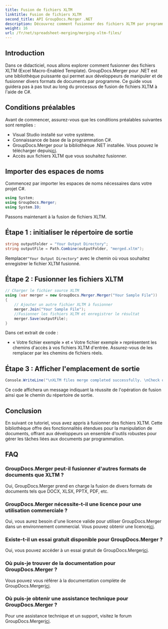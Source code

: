 ```yaml
---
title: Fusion de fichiers XLTM
linktitle: Fusion de fichiers XLTM
second_title: API GroupDocs.Merger .NET
description: Découvrez comment fusionner des fichiers XLTM par programme. Guide étape par étape avec des exemples de code.
weight: 16
url: /fr/net/spreadsheet-merging/merging-xltm-files/
---
```

## Introduction
Dans ce didacticiel, nous allons explorer comment fusionner des fichiers XLTM (Excel Macro-Enabled Template). GroupDocs.Merger pour .NET est une bibliothèque puissante qui permet aux développeurs de manipuler et de fusionner divers formats de documents par programme. Ce guide vous guidera pas à pas tout au long du processus de fusion de fichiers XLTM à l'aide de C#.
## Conditions préalables
Avant de commencer, assurez-vous que les conditions préalables suivantes sont remplies :
- Visual Studio installé sur votre système.
- Connaissance de base de la programmation C#.
-  GroupDocs.Merger pour la bibliothèque .NET installée. Vous pouvez le télécharger depuis[ici](https://releases.groupdocs.com/merger/net/).
- Accès aux fichiers XLTM que vous souhaitez fusionner.

## Importer des espaces de noms
Commencez par importer les espaces de noms nécessaires dans votre projet C#.
```csharp
using System; 
using GroupDocs.Merger;
using System.IO;
```

Passons maintenant à la fusion de fichiers XLTM.
## Étape 1 : initialiser le répertoire de sortie
```csharp
string outputFolder = "Your Output Directory";
string outputFile = Path.Combine(outputFolder, "merged.xltm");
```
 Remplacer`"Your Output Directory"` avec le chemin où vous souhaitez enregistrer le fichier XLTM fusionné.
## Étape 2 : Fusionner les fichiers XLTM
```csharp
// Charger le fichier source XLTM
using (var merger = new GroupDocs.Merger.Merger("Your Sample File"))
{
    // Ajouter un autre fichier XLTM à fusionner
    merger.Join("Your Sample File");
    //Fusionner les fichiers XLTM et enregistrer le résultat
    merger.Save(outputFile);
}
```
Dans cet extrait de code :
- « Votre fichier exemple » et « Votre fichier exemple » représentent les chemins d'accès à vos fichiers XLTM d'entrée. Assurez-vous de les remplacer par les chemins de fichiers réels.
## Étape 3 : Afficher l'emplacement de sortie
```csharp
Console.WriteLine("\nXLTM files merge completed successfully. \nCheck output in {0}", outputFolder);
```
Ce code affichera un message indiquant la réussite de l'opération de fusion ainsi que le chemin du répertoire de sortie.

## Conclusion
En suivant ce tutoriel, vous avez appris à fusionner des fichiers XLTM. Cette bibliothèque offre des fonctionnalités étendues pour la manipulation de documents, offrant aux développeurs un ensemble d'outils robustes pour gérer les tâches liées aux documents par programmation.

## FAQ
### GroupDocs.Merger peut-il fusionner d'autres formats de documents que XLTM ?
Oui, GroupDocs.Merger prend en charge la fusion de divers formats de documents tels que DOCX, XLSX, PPTX, PDF, etc.
### GroupDocs.Merger nécessite-t-il une licence pour une utilisation commerciale ?
 Oui, vous aurez besoin d'une licence valide pour utiliser GroupDocs.Merger dans un environnement commercial. Vous pouvez obtenir une licence[ici](https://purchase.groupdocs.com/buy).
### Existe-t-il un essai gratuit disponible pour GroupDocs.Merger ?
 Oui, vous pouvez accéder à un essai gratuit de GroupDocs.Merger[ici](https://releases.groupdocs.com/).
### Où puis-je trouver de la documentation pour GroupDocs.Merger ?
Vous pouvez vous référer à la documentation complète de GroupDocs.Merger[ici](https://tutorials.groupdocs.com/merger/net/).
### Où puis-je obtenir une assistance technique pour GroupDocs.Merger ?
 Pour une assistance technique et un support, visitez le forum GroupDocs.Merger[ici](https://forum.groupdocs.com/c/merger/32).